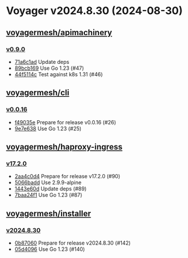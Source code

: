 # Voyager v2024.8.30 (2024-08-30)


## [voyagermesh/apimachinery](https://github.com/voyagermesh/apimachinery)

### [v0.9.0](https://github.com/voyagermesh/apimachinery/releases/tag/v0.9.0)

- [71a6c1ad](https://github.com/voyagermesh/apimachinery/commit/71a6c1ad) Update deps
- [89bcb169](https://github.com/voyagermesh/apimachinery/commit/89bcb169) Use Go 1.23 (#47)
- [44f5114c](https://github.com/voyagermesh/apimachinery/commit/44f5114c) Test against k8s 1.31 (#46)



## [voyagermesh/cli](https://github.com/voyagermesh/cli)

### [v0.0.16](https://github.com/voyagermesh/cli/releases/tag/v0.0.16)

- [f49035e](https://github.com/voyagermesh/cli/commit/f49035e) Prepare for release v0.0.16 (#26)
- [9e7e638](https://github.com/voyagermesh/cli/commit/9e7e638) Use Go 1.23 (#25)



## [voyagermesh/haproxy-ingress](https://github.com/voyagermesh/haproxy-ingress)

### [v17.2.0](https://github.com/voyagermesh/haproxy-ingress/releases/tag/v17.2.0)

- [2aa4c0d4](https://github.com/voyagermesh/haproxy-ingress/commit/2aa4c0d46) Prepare for release v17.2.0 (#90)
- [5066badd](https://github.com/voyagermesh/haproxy-ingress/commit/5066badd0) Use 2.9.9-alpine
- [1443e60d](https://github.com/voyagermesh/haproxy-ingress/commit/1443e60d4) Update deps (#89)
- [7baa24f1](https://github.com/voyagermesh/haproxy-ingress/commit/7baa24f15) Use Go 1.23 (#87)



## [voyagermesh/installer](https://github.com/voyagermesh/installer)

### [v2024.8.30](https://github.com/voyagermesh/installer/releases/tag/v2024.8.30)

- [0b87060](https://github.com/voyagermesh/installer/commit/0b87060) Prepare for release v2024.8.30 (#142)
- [05d4096](https://github.com/voyagermesh/installer/commit/05d4096) Use Go 1.23 (#140)



